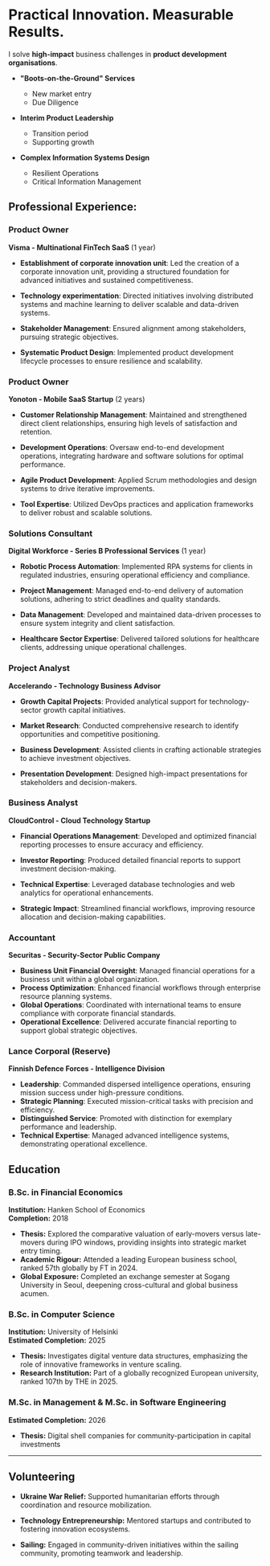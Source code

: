 # Practical Innovation. Measurable Results. 

I solve **high-impact** business challenges in **product development organisations**.

- **"Boots-on-the-Ground" Services**
  - New market entry
  - Due Diligence

- **Interim Product Leadership**
  - Transition period
  - Supporting growth

- **Complex Information Systems Design**
  - Resilient Operations
  - Critical Information Management

## Professional Experience:

### Product Owner  
**Visma - Multinational FinTech SaaS** (1 year) 

- **Establishment of corporate innovation unit**: Led the creation of a corporate innovation unit, providing a structured foundation for advanced initiatives and sustained competitiveness.
  
- **Technology experimentation**: Directed initiatives involving distributed systems and machine learning to deliver scalable and data-driven systems.

- **Stakeholder Management**: Ensured alignment among stakeholders, pursuing strategic objectives.  

- **Systematic Product Design**: Implemented product development lifecycle processes to ensure resilience and scalability.


### Product Owner  
**Yonoton - Mobile SaaS Startup** (2 years)  

- **Customer Relationship Management**: Maintained and strengthened direct client relationships, ensuring high levels of satisfaction and retention.  

- **Development Operations**: Oversaw end-to-end development operations, integrating hardware and software solutions for optimal performance.  
  
- **Agile Product Development**: Applied Scrum methodologies and design systems to drive iterative improvements.  

- **Tool Expertise**: Utilized DevOps practices and application frameworks to deliver robust and scalable solutions.


### Solutions Consultant  
**Digital Workforce - Series B Professional Services** (1 year)  

- **Robotic Process Automation**: Implemented RPA systems for clients in regulated industries, ensuring operational efficiency and compliance.
  
- **Project Management**: Managed end-to-end delivery of automation solutions, adhering to strict deadlines and quality standards.  

- **Data Management**: Developed and maintained data-driven processes to ensure system integrity and client satisfaction.  

- **Healthcare Sector Expertise**: Delivered tailored solutions for healthcare clients, addressing unique operational challenges.


### Project Analyst  
**Accelerando - Technology Business Advisor**  

- **Growth Capital Projects**: Provided analytical support for technology-sector growth capital initiatives.

- **Market Research**: Conducted comprehensive research to identify opportunities and competitive positioning.  

- **Business Development**: Assisted clients in crafting actionable strategies to achieve investment objectives.  

- **Presentation Development**: Designed high-impact presentations for stakeholders and decision-makers.


### Business Analyst  
**CloudControl - Cloud Technology Startup**  

- **Financial Operations Management**: Developed and optimized financial reporting processes to ensure accuracy and efficiency.  

- **Investor Reporting**: Produced detailed financial reports to support investment decision-making.  

- **Technical Expertise**: Leveraged database technologies and web analytics for operational enhancements.  

- **Strategic Impact**: Streamlined financial workflows, improving resource allocation and decision-making capabilities.


### Accountant  
**Securitas - Security-Sector Public Company**  
- **Business Unit Financial Oversight**: Managed financial operations for a business unit within a global organization.  
- **Process Optimization**: Enhanced financial workflows through enterprise resource planning systems.  
- **Global Operations**: Coordinated with international teams to ensure compliance with corporate financial standards.  
- **Operational Excellence**: Delivered accurate financial reporting to support global strategic objectives.


### Lance Corporal (Reserve)  
**Finnish Defence Forces - Intelligence Division**  
- **Leadership**: Commanded dispersed intelligence operations, ensuring mission success under high-pressure conditions.  
- **Strategic Planning**: Executed mission-critical tasks with precision and efficiency.  
- **Distinguished Service**: Promoted with distinction for exemplary performance and leadership.  
- **Technical Expertise**: Managed advanced intelligence systems, demonstrating operational excellence.  

  


## Education

### B.Sc. in Financial Economics  
**Institution:** Hanken School of Economics  
**Completion:** 2018  

- **Thesis:** Explored the comparative valuation of early-movers versus late-movers during IPO windows, providing insights into strategic market entry timing. 
- **Academic Rigour:** Attended a leading European business school, ranked 57th globally by FT in 2024.  
- **Global Exposure:** Completed an exchange semester at Sogang University in Seoul, deepening cross-cultural and global business acumen.  


### B.Sc. in Computer Science  
**Institution:** University of Helsinki  
**Estimated Completion:** 2025  

- **Thesis:** Investigates digital venture data structures, emphasizing the role of innovative frameworks in venture scaling.  
- **Research Institution:** Part of a globally recognized European university, ranked 107th by THE in 2025.  

### M.Sc. in Management & M.Sc. in Software Engineering  
**Estimated Completion:** 2026  

- **Thesis:** Digital shell companies for community-participation in capital investments

---

## Volunteering  

- **Ukraine War Relief:** Supported humanitarian efforts through coordination and resource mobilization.
 
- **Technology Entrepreneurship:** Mentored startups and contributed to fostering innovation ecosystems.  

- **Sailing:** Engaged in community-driven initiatives within the sailing community, promoting teamwork and leadership.  
